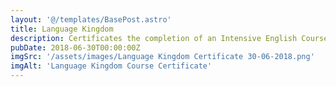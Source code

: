 ```yaml
---
layout: '@/templates/BasePost.astro'
title: Language Kingdom
description: Certificates the completion of an Intensive English Course at Hastings
pubDate: 2018-06-30T00:00:00Z
imgSrc: '/assets/images/Language Kingdom Certificate 30-06-2018.png'
imgAlt: 'Language Kingdom Course Certificate'
---
```

